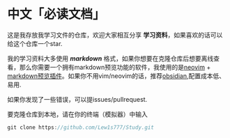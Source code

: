 # 中文「必读文档」
这是我存放我学习文件的仓库，欢迎大家相互分享 __学习资料__，如果喜欢的话可以给这个仓库一个star.

我的学习资料大多使用 ___markdown___ 格式，如果你想要在克隆仓库后想要离线查看，那么你需要一个拥有markdown预览功能的软件，我使用的是[neovim](https://github.com/neovim/neovim) + [markdown预览插件](https://github.com/iamcco/markdown-preview.nvim)。如果你不用vim/neovim的话，推荐[obsidian](https://github.com/obsidianmd/obsidian-releases),配置成本低、易用.

如果你发现了一些错误，可以提issues/pullrequest.

要克隆仓库到本地，请在你的终端（模拟器）中输入
```javascript
git clone https://github.com/Lew1s777/Study.git
```
